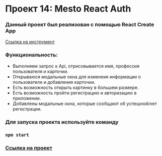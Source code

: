 # Проект 14: Mesto React Auth

### Данный проект был реализован с помощью React Create App
[Ссылка на инструмент](https://ru.reactjs.org/docs/create-a-new-react-app.html)
### Функциональность:
* Выполняем запрос к Api, отрисовывается имя, профессия пользователя и карточки.
* Открываюся модальные окна для изменеия информации о пользователе и добавления карточки.
* Есть возможность открыть картинку в большем размере.
* Есть возможность пройти регистрацию и авторизацию в приложении. 
* Добавлены модальные окна, которые сообщают об успешной/нет регистрации.
### Для запуска проекта используйте команду
### `npm start`
### [Ссылка на проект](https://github.com/AlexandrNistratov/react-mesto-auth.git)
